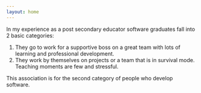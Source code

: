 ```yaml
---
layout: home
---
```


In my experience as a post secondary educator software graduates fall into 2 basic categories:

1. They go to work for a supportive boss on a great team with lots of learning and professional development.
2. They work by themselves on projects or a team that is in survival mode. Teaching moments are few and stressful.

This association is for the second category of people who develop software.